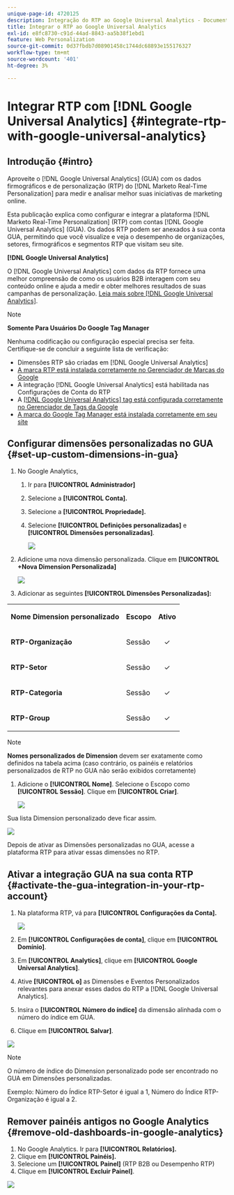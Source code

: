 ```yaml
---
unique-page-id: 4720125
description: Integração do RTP ao Google Universal Analytics - Documentação do Marketo - Documentação do produto
title: Integrar o RTP ao Google Universal Analytics
exl-id: e8fc8730-c91d-44ad-8843-aa5b38f1ebd1
feature: Web Personalization
source-git-commit: 0d37fbdb7d08901458c1744dc68893e155176327
workflow-type: tm+mt
source-wordcount: '401'
ht-degree: 3%

---
```


# Integrar RTP com [!DNL Google Universal Analytics] {#integrate-rtp-with-google-universal-analytics}

## Introdução {#intro}

Aproveite o [!DNL Google Universal Analytics] (GUA) com os dados firmográficos e de personalização (RTP) do [!DNL Marketo Real-Time Personalization] para medir e analisar melhor suas iniciativas de marketing online.

Esta publicação explica como configurar e integrar a plataforma [!DNL Marketo Real-Time Personalization] (RTP) com contas [!DNL Google Universal Analytics] (GUA). Os dados RTP podem ser anexados à sua conta GUA, permitindo que você visualize e veja o desempenho de organizações, setores, firmográficos e segmentos RTP que visitam seu site.

**[!DNL Google Universal Analytics]**

O [!DNL Google Universal Analytics] com dados da RTP fornece uma melhor compreensão de como os usuários B2B interagem com seu conteúdo online e ajuda a medir e obter melhores resultados de suas campanhas de personalização. [Leia mais sobre [!DNL Google Universal Analytics]](https://support.google.com/analytics/answer/2790010/?hl=en&authuser=1).

>[!NOTE]
>
>**Somente Para Usuários Do Google Tag Manager**
>
>Nenhuma codificação ou configuração especial precisa ser feita. Certifique-se de concluir a seguinte lista de verificação:
>
>* Dimensões RTP são criadas em [!DNL Google Universal Analytics]
>* [A marca RTP está instalada corretamente no Gerenciador de Marcas do Google](https://docs.marketo.com/display/public/DOCS/Implementing+RTP+using+Google+Tag+Manager)
>* A integração [!DNL Google Universal Analytics] está habilitada nas Configurações de Conta do RTP
>* A [[!DNL Google Universal Analytics] tag está configurada corretamente no Gerenciador de Tags da Google](https://support.google.com/tagmanager/answer/6107124?hl=en)
>* [A marca do Google Tag Manager está instalada corretamente em seu site](https://developers.google.com/tag-manager/quickstart)

## Configurar dimensões personalizadas no GUA {#set-up-custom-dimensions-in-gua}

1. No Google Analytics,

   1. Ir para **[!UICONTROL Administrador]**
   1. Selecione a **[!UICONTROL Conta].**
   1. Selecione a **[!UICONTROL Propriedade].**
   1. Selecione **[!UICONTROL Definições personalizadas]** e **[!UICONTROL Dimensões personalizadas]**.

      ![](assets/image2014-11-29-11-3a2-3a32.png)

1. Adicione uma nova dimensão personalizada. Clique em **[!UICONTROL +Nova Dimension Personalizada]**

   ![](assets/image2014-11-29-11-3a8-3a16.png)

1. Adicionar as seguintes **[!UICONTROL Dimensões Personalizadas]:**

<table> 
 <tbody> 
  <tr> 
   <td><p><strong>Nome Dimension personalizado</strong></p></td> 
   <td><p><strong>Escopo</strong></p></td> 
   <td><p><strong>Ativo</strong></p></td> 
  </tr> 
  <tr> 
   <td><p><strong>RTP-Organização</strong></p></td> 
   <td><p>Sessão</p></td> 
   <td><p align="center">✓</p></td> 
  </tr> 
  <tr> 
   <td><p><strong>RTP-Setor</strong></p></td> 
   <td><p>Sessão</p></td> 
   <td><p align="center">✓</p></td> 
  </tr> 
  <tr> 
   <td><p><strong>RTP-Categoria</strong></p></td> 
   <td><p>Sessão</p></td> 
   <td><p align="center">✓</p></td> 
  </tr> 
  <tr> 
   <td><p><strong>RTP-Group</strong></p></td> 
   <td><p>Sessão</p></td> 
   <td><p align="center">✓</p></td> 
  </tr> 
 </tbody> 
</table>

>[!NOTE]
>
>**Nomes personalizados de Dimension** devem ser exatamente como definidos na tabela acima (caso contrário, os painéis e relatórios personalizados de RTP no GUA não serão exibidos corretamente)

1. Adicione o **[!UICONTROL Nome]**. Selecione o Escopo como **[!UICONTROL Sessão]**. Clique em **[!UICONTROL Criar]**.

   ![](assets/image2014-11-29-11-3a12-3a51.png)

Sua lista Dimension personalizado deve ficar assim.

![](assets/image2014-11-29-11-36-50-version-2.png)

Depois de ativar as Dimensões personalizadas no GUA, acesse a plataforma RTP para ativar essas dimensões no RTP.

## Ativar a integração GUA na sua conta RTP {#activate-the-gua-integration-in-your-rtp-account}

1. Na plataforma RTP, vá para **[!UICONTROL Configurações da Conta].**

   ![](assets/image2014-11-29-11-3a27-3a7.png)

1. Em **[!UICONTROL Configurações de conta]**, clique em **[!UICONTROL Domínio]**.
1. Em **[!UICONTROL Analytics]**, clique em **[!UICONTROL Google Universal Analytics]**.
1. Ative **[!UICONTROL o]** as Dimensões e Eventos Personalizados relevantes para anexar esses dados do RTP a [!DNL Google Universal Analytics].
1. Insira o **[!UICONTROL Número do índice]** da dimensão alinhada com o número do índice em GUA.
1. Clique em **[!UICONTROL Salvar]**.

![](assets/image2014-11-29-11-31-23-version-2.png)

>[!NOTE]
>
>O número de índice do Dimension personalizado pode ser encontrado no GUA em Dimensões personalizadas.
>
>Exemplo: Número do Índice RTP-Setor é igual a 1, Número do Índice RTP-Organização é igual a 2.

## Remover painéis antigos no Google Analytics {#remove-old-dashboards-in-google-analytics}

1. No Google Analytics. Ir para **[!UICONTROL Relatórios].**
1. Clique em **[!UICONTROL Painéis].**
1. Selecione um **[!UICONTROL Painel]** (RTP B2B ou Desempenho RTP)
1. Clique em **[!UICONTROL Excluir Painel]**.

![](assets/image2014-11-29-11-3a42-3a55.png)
